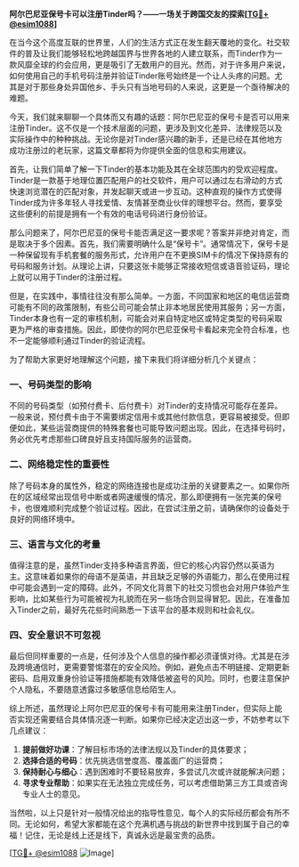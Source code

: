 **阿尔巴尼亚保号卡可以注册Tinder吗？——一场关于跨国交友的探索[[TG💪+ @esim1088](https://t.me/s/esim1088)]**

在当今这个高度互联的世界里，人们的生活方式正在发生翻天覆地的变化。社交软件的普及让我们能够轻松地跨越国界与世界各地的人建立联系，而Tinder作为一款风靡全球的约会应用，更是吸引了无数用户的目光。然而，对于许多用户来说，如何使用自己的手机号码注册并验证Tinder账号始终是一个让人头疼的问题。尤其是对于那些身处异国他乡、手头只有当地号码的人来说，这更是一个亟待解决的难题。

今天，我们就来聊聊一个具体而又有趣的话题：阿尔巴尼亚的保号卡是否可以用来注册Tinder。这不仅是一个技术层面的问题，更涉及到文化差异、法律规范以及实际操作中的种种挑战。无论你是对Tinder感兴趣的新手，还是已经在其他地方成功注册过的老玩家，这篇文章都将为你提供全面的信息和实用建议。

首先，让我们简单了解一下Tinder的基本功能及其在全球范围内的受欢迎程度。Tinder是一款基于地理位置匹配用户的社交软件，用户可以通过左右滑动的方式快速浏览潜在的匹配对象，并发起聊天或进一步互动。这种直观的操作方式使得Tinder成为许多年轻人寻找爱情、友情甚至商业伙伴的理想平台。然而，要享受这些便利的前提是拥有一个有效的电话号码进行身份验证。

那么问题来了，阿尔巴尼亚的保号卡能否满足这一要求呢？答案并非绝对肯定，而是取决于多个因素。首先，我们需要明确什么是“保号卡”。通常情况下，保号卡是一种保留现有手机套餐的服务形式，允许用户在不更换SIM卡的情况下保持原有的号码和服务计划。从理论上讲，只要这张卡能够正常接收短信或语音验证码，理论上就可以用于Tinder的注册过程。

但是，在实践中，事情往往没有那么简单。一方面，不同国家和地区的电信运营商可能有不同的政策限制，有些公司可能会禁止非本地居民使用其服务；另一方面，Tinder本身也有一定的审核机制，可能会对来自特定地区或特定类型的号码采取更为严格的审查措施。因此，即使你的阿尔巴尼亚保号卡看起来完全符合标准，也不一定能够顺利通过Tinder的验证流程。

为了帮助大家更好地理解这个问题，接下来我们将详细分析几个关键点：

### **一、号码类型的影响**
不同的号码类型（如预付费卡、后付费卡）对Tinder的支持情况可能存在差异。一般来说，预付费卡由于不需要绑定信用卡或其他付款信息，更容易被接受。但即便如此，某些运营商提供的特殊套餐也可能导致问题出现。因此，在选择号码时，务必优先考虑那些口碑良好且支持国际服务的运营商。

### **二、网络稳定性的重要性**
除了号码本身的属性外，稳定的网络连接也是成功注册的关键要素之一。如果你所在的区域经常出现信号中断或者网速缓慢的情况，那么即便拥有一张完美的保号卡，也很难顺利完成整个验证过程。因此，在尝试注册之前，请确保你的设备处于良好的网络环境中。

### **三、语言与文化的考量**
值得注意的是，虽然Tinder支持多种语言界面，但它的核心内容仍然以英语为主。这意味着如果你的母语不是英语，并且缺乏足够的外语能力，那么在使用过程中可能会遇到一定的障碍。此外，不同文化背景下的社交习惯也会对用户体验产生影响，比如某些行为可能被视为礼貌而在另一些场合则显得冒犯。因此，在准备加入Tinder之前，最好先花些时间熟悉一下该平台的基本规则和社会礼仪。

### **四、安全意识不可忽视**
最后但同样重要的一点是，任何涉及个人信息的操作都必须谨慎对待。尤其是在涉及跨境通信时，更需要警惕潜在的安全风险。例如，避免点击不明链接、定期更新密码、启用双重身份验证等措施都能有效降低被盗号的风险。同时，也要注意保护个人隐私，不要随意透露过多敏感信息给陌生人。

综上所述，虽然理论上阿尔巴尼亚的保号卡有可能用来注册Tinder，但实际上能否实现还需要结合具体情况逐一判断。如果你已经决定迈出这一步，不妨参考以下几点建议：

1. **提前做好功课**：了解目标市场的法律法规以及Tinder的具体要求；
2. **选择合适的号码**：优先挑选信誉度高、覆盖面广的运营商；
3. **保持耐心与细心**：遇到困难时不要轻易放弃，多尝试几次或许就能解决问题；
4. **寻求专业帮助**：如果实在无法独立完成任务，可以考虑借助第三方工具或咨询专业人士的意见。

当然啦，以上只是针对一般情况给出的指导性意见，每个人的实际经历都会有所不同。无论如何，希望大家都能在这个充满机遇与挑战的新世界中找到属于自己的幸福！记住，无论是线上还是线下，真诚永远是最宝贵的品质。

[[TG💪+ @esim1088](https://t.me/s/esim1088) ![Image](https://i.postimg.cc/4NQfJmqS/Snipaste-2025-05-13-00-14-12.png)]